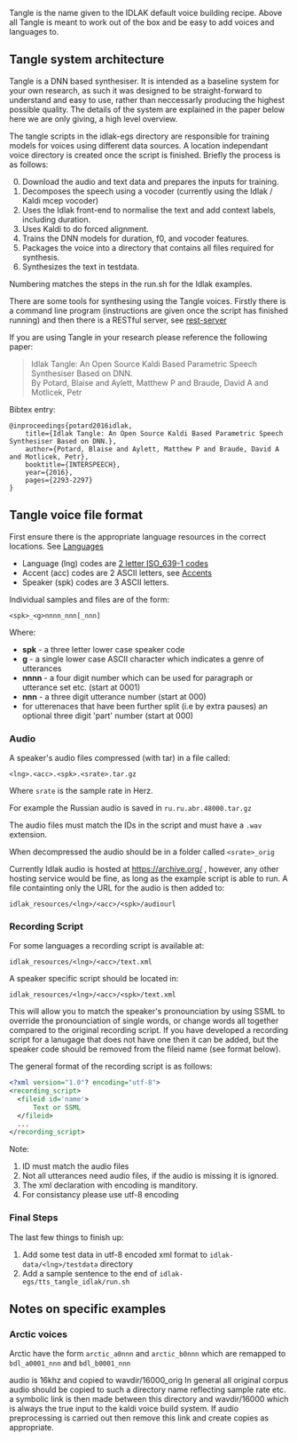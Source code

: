 Tangle is the name given to the IDLAK default voice building recipe. Above all
Tangle is meant to work out of the box and be easy to add voices and languages to.

## Tangle system architecture

Tangle is a DNN based synthesiser. It is intended as a baseline system for your
own research, as such it was designed to be straight-forward to understand
and easy to use, rather than neccessarly producing the highest possible quality.
The details of the system are explained in the paper below here we are only giving,
a high level overview.

The tangle scripts in the idlak-egs directory are responsible for training models
for voices using different data sources. A location independant voice directory
is created once the script is finished. Briefly the process is as follows:

0. Download the audio and text data and prepares the inputs for training.
1. Decomposes the speech using a vocoder (currently using the Idlak / Kaldi mcep vocoder)
2. Uses the Idlak front-end to normalise the text and add context labels, including duration.
3. Uses Kaldi to do forced alignment.
4. Trains the DNN models for duration, f0, and vocoder features.
5. Packages the voice into a directory that contains all files required for synthesis.
6. Synthesizes the text in testdata.

Numbering matches the steps in the run.sh for the Idlak examples.

There are some tools for synthesing using the Tangle voices. Firstly there is a command
line program (instructions are given once the script has finished running) and then
there is a RESTful server, see [rest-server](rest_server.md)

If you are using Tangle in your research please reference the following paper:

>Idlak Tangle: An Open Source Kaldi Based Parametric Speech Synthesiser Based on DNN.  
>    By Potard, Blaise and Aylett, Matthew P and Braude, David A and Motlicek, Petr

Bibtex entry:
```
@inproceedings{potard2016idlak,
    title={Idlak Tangle: An Open Source Kaldi Based Parametric Speech Synthesiser Based on DNN.},
    author={Potard, Blaise and Aylett, Matthew P and Braude, David A and Motlicek, Petr},
    booktitle={INTERSPEECH},
    year={2016},
    pages={2293-2297}
}
```

## Tangle voice file format
First ensure there is the appropriate language resources in the correct locations.
See [Languages](language_resources.md)

* Language (lng) codes are [2 letter ISO_639-1 codes](https://en.wikipedia.org/wiki/List_of_ISO_639-1_codes)
* Accent (acc) codes are 2 ASCII letters, see [Accents](accents.md)
* Speaker (spk) codes are 3 ASCII letters.

Individual samples and files are of the form:
```
<spk>_<g>nnnn_nnn[_nnn]
```
Where:

* **spk**  - a three letter lower case speaker code
* **g**    - a single lower case ASCII character which indicates a genre of utterances
* **nnnn** - a four digit number which can be used for paragraph or utterance set etc. (start at 0001)
* **nnn**  - a three digit utterance number (start at 000)
* for utterenaces that have been further split (i.e by extra pauses) an optional three digit 'part' number (start at 000)

### Audio

A speaker's audio files compressed (with tar) in a file called:
```
<lng>.<acc>.<spk>.<srate>.tar.gz
```
Where ``srate`` is the sample rate in Herz.

For example the Russian audio is saved in ``ru.ru.abr.48000.tar.gz``

The audio files must match the IDs in the script and must have a ``.wav`` extension.

When decompressed the audio should be in a folder called ``<srate>_orig``

Currently Idlak audio is hosted at https://archive.org/ , however, any
other hosting service would be fine, as long as the example script is
able to run. A file containting only the URL for the audio is then added to:
```
idlak_resources/<lng>/<acc>/<spk>/audiourl
```


### Recording Script

For some languages a recording script is available at:
```
idlak_resources/<lng>/<acc>/text.xml
```
A speaker specific script should be located in:
```
idlak_resources/<lng>/<acc>/<spk>/text.xml
```
This will allow you to match the speaker's pronounciation by using SSML
to override the pronounciation of single words, or change words all together compared
to the original recording script. If you have developed a recording script
for a lanugage that does not have one then it can be added, but the speaker
code should be removed from the fileid name (see format below).

The general format of the recording script is as follows:

``` xml
<?xml version="1.0"? encoding="utf-8">
<recording_script>
  <fileid id='name'>
      Text or SSML
  </fileid>
  ...
</recording_script>
```
Note:

1. ID must match the audio files
2. Not all utterances need audio files, if the audio is missing it is ignored.
3. The xml declaration with encoding is manditory.
4. For consistancy please use utf-8 encoding


### Final Steps

The last few things to finish up:

1. Add some test data in utf-8 encoded xml format to ``idlak-data/<lng>/testdata`` directory
2. Add a sample sentence to the end of ``idlak-egs/tts_tangle_idlak/run.sh``



## Notes on specific examples

### Arctic voices

Arctic have the form ``arctic_a0nnn`` and ``arctic_b0nnn`` which are remapped to ``bdl_a0001_nnn`` and ``bdl_b0001_nnn``

audio is 16khz and copied to wavdir/16000_orig In general all original corpus audio
should be copied to such a directory name reflecting sample rate etc.
a symbolic link is then made between this directory and wavdir/16000 which is always
the true input to the kaldi voice build system. If audio preprocessing is carried out
then remove this link and create copies as appropriate.

